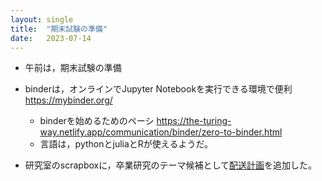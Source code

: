 ```yaml
---
layout: single
title:  "期末試験の準備"
date:   2023-07-14
---
```



- 午前は，期末試験の準備

- binderは，オンラインでJupyter Notebookを実行できる環境で便利　https://mybinder.org/
  -  binderを始めるためのペーシ https://the-turing-way.netlify.app/communication/binder/zero-to-binder.html
  - 言語は，pythonとjuliaとRが使えるようだ。

- 研究室のscrapboxに，卒業研究のテーマ候補として[配送計画](https://scrapbox.io/mathopt-agu/%E9%85%8D%E9%80%81%E8%A8%88%E7%94%BB%E5%95%8F%E9%A1%8C)を追加した。